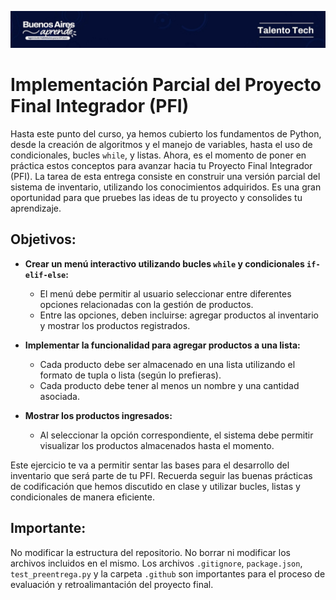 ![Logo](https://github.com/talentotech-ba/recursos/blob/0dea22ffba99ff1e32e0c6e4d51f738816e7afa5/tt-banner.jpg?raw=true)
# Implementación Parcial del Proyecto Final Integrador (PFI)

Hasta este punto del curso, ya hemos cubierto los fundamentos de Python, desde la creación de algoritmos y el manejo de variables, hasta el uso de condicionales, bucles `while`, y listas. Ahora, es el momento de poner en práctica estos conceptos para avanzar hacia tu Proyecto Final Integrador (PFI). La tarea de esta entrega consiste en construir una versión parcial del sistema de inventario, utilizando los conocimientos adquiridos. Es una gran oportunidad para que pruebes las ideas de tu proyecto y consolides tu aprendizaje.

## Objetivos:

- **Crear un menú interactivo utilizando bucles `while` y condicionales `if-elif-else`:**
   - El menú debe permitir al usuario seleccionar entre diferentes opciones relacionadas con la gestión de productos. 
   - Entre las opciones, deben incluirse: agregar productos al inventario y mostrar los productos registrados.

- **Implementar la funcionalidad para agregar productos a una lista:**
   - Cada producto debe ser almacenado en una lista utilizando el formato de tupla o lista (según lo prefieras). 
   - Cada producto debe tener al menos un nombre y una cantidad asociada.

- **Mostrar los productos ingresados:**
   - Al seleccionar la opción correspondiente, el sistema debe permitir visualizar los productos almacenados hasta el momento.

Este ejercicio te va a permitir sentar las bases para el desarrollo del inventario que será parte de tu PFI. Recuerda seguir las buenas prácticas de codificación que hemos discutido en clase y utilizar bucles, listas y condicionales de manera eficiente.

## Importante: 
No modificar la estructura del repositorio. No borrar ni modificar los archivos incluidos en el mismo.
Los archivos `.gitignore`, `package.json`, `test_preentrega.py` y la carpeta `.github` son importantes para el proceso de evaluación y retroalimantación del proyecto final.
